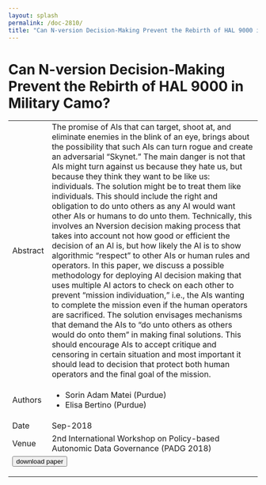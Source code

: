 ```yaml
---
layout: splash
permalink: /doc-2810/
title: "Can N-version Decision-Making Prevent the Rebirth of HAL 9000 in Military Camo?"
---
```


# Can N-version Decision-Making Prevent the Rebirth of HAL 9000 in Military Camo?

<table>
    <tbody>
    <tr>
        <td>Abstract</td>
        <td>The promise of AIs that can target, shoot at, and eliminate enemies in the blink of an eye, brings about the possibility that such AIs can turn rogue and create an adversarial “Skynet.” The main danger is not that AIs might turn against us because they hate us, but because they think they want to be like us: individuals. The solution might be to treat them like individuals. This should include the right and obligation to do unto others as any AI would want other AIs or humans to do unto them. Technically, this involves an Nversion decision making process that takes into account not how good or efficient the decision of an AI is, but how likely the AI is to show algorithmic “respect” to other AIs or human rules and operators. In this paper, we discuss a possible methodology for deploying AI decision making that uses multiple AI actors to check on each other to prevent “mission individuation,” i.e., the AIs wanting to complete the mission even if the human operators are sacrificed. The solution envisages mechanisms that demand the AIs to “do unto others as others would do onto them” in making final solutions. This should encourage AIs to accept critique and censoring in certain situation and most important it should lead to decision that protect both human operators and the final goal of the mission.</td>
    </tr>
    <tr>
        <td>Authors</td>
        <td>
            <ul>
                <li>Sorin Adam Matei (Purdue)</li>
                <li>Elisa Bertino (Purdue)</li>
            </ul>
        </td>
    </tr>
    <tr>
        <td>Date</td>
        <td>Sep-2018</td>
    </tr>
    <tr>
        <td>Venue</td>
        <td>2nd International Workshop on Policy-based Autonomic Data Governance (PADG 2018)</td>
    </tr>
        <tr>
            <td colspan="2">
                <form method="get" action="https://dais-ita.org/sites/default/files/2482.pdf">
                    <button type="submit">download paper</button>
                </form>
            </td>
        </tr>
    </tbody>
</table>
